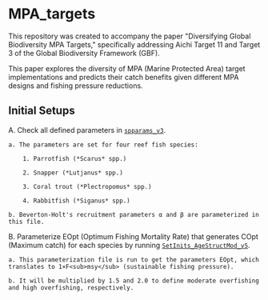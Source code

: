 # MPA_targets
This repository was created to accompany the paper "Diversifying Global Biodiversity MPA Targets," specifically addressing Aichi Target 11 and Target 3 of the Global Biodiversity Framework (GBF).

This paper explores the diversity of MPA (Marine Protected Area) target implementations and predicts their catch benefits given different MPA designs and fishing pressure reductions.

## Initial Setups

A. Check all defined parameters in [`spparams_v3`](mains/spparams_v3.m).

    a. The parameters are set for four reef fish species:
    
        1. Parrotfish (*Scarus* spp.)
        
        2. Snapper (*Lutjanus* spp.)
        
        3. Coral trout (*Plectropomus* spp.)
        
        4. Rabbitfish (*Siganus* spp.)
    
    b. Beverton-Holt's recruitment parameters α and β are parameterized in this file.

B. Parameterize EOpt (Optimum Fishing Mortality Rate) that generates COpt (Maximum catch) for each species by running [`SetInits_AgeStructMod_v5`](mains/SetInits_AgeStructMod_v5.m).

    a. This parameterization file is run to get the parameters EOpt, which translates to 1×F<sub>msy</sub> (sustainable fishing pressure).
    
    b. It will be multiplied by 1.5 and 2.0 to define moderate overfishing and high overfishing, respectively.

